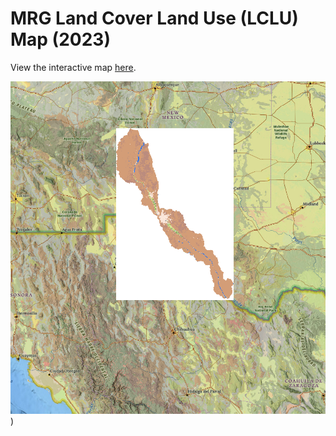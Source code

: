 # MRG Land Cover Land Use (LCLU) Map (2023)

View the interactive map [here](https://asu.maps.arcgis.com/home/webmap/viewer.html?webmap=7a58581ed3a142dab961bd18f0d0aa11).

![Interactive Map](https://github.com/waterdmd/Semantic_segmentation_for_LCLUC/blob/main/images/MAP.jpg))
